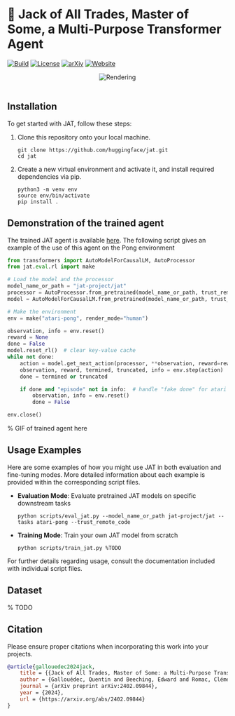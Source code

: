 # 🦂 Jack of All Trades, Master of Some, a Multi-Purpose Transformer Agent

[![Build](https://github.com/huggingface/jat/actions/workflows/test-ci.yml/badge.svg?branch=main)](https://github.com/huggingface/jat/actions/workflows/ci.yml?query=branch%3Amain)
[![License](https://img.shields.io/github/license/huggingface/jat.svg?color=blue)](https://github.com/huggingface/jat/blob/main/LICENSE)
[![arXiv](https://img.shields.io/badge/cs.AI-arXiv%3A2402.09844-B31B1B.svg)](https://arxiv.org/abs/2402.09844)
[![Website](https://img.shields.io/website/http/huggingface.co/jat-project.svg?down_color=red&down_message=offline&up_message=online)](https://huggingface.co/jat-project)

<p align="center">
  <picture>
    <img alt="Rendering" src="https://github.com/huggingface/gia/assets/45557362/5b4d4920-fafd-4cb8-90d1-ac4df3a97073" style="max-width: 100%;">
  </picture>
  <br/>
  <br/>
</p>


## Installation

To get started with JAT, follow these steps:

1. Clone this repository onto your local machine.
    ```
   git clone https://github.com/huggingface/jat.git
   cd jat
   ```
2. Create a new virtual environment and activate it, and install required dependencies via pip.
    ```
    python3 -m venv env
    source env/bin/activate
    pip install .
    ```


## Demonstration of the trained agent

The trained JAT agent is available [here](https://huggingface.co/jat-project/jat). The following script gives an example of the use of this agent on the Pong environment

```python
from transformers import AutoModelForCausalLM, AutoProcessor
from jat.eval.rl import make

# Load the model and the processor
model_name_or_path = "jat-project/jat"
processor = AutoProcessor.from_pretrained(model_name_or_path, trust_remote_code=True)
model = AutoModelForCausalLM.from_pretrained(model_name_or_path, trust_remote_code=True).to("cuda")

# Make the environment
env = make("atari-pong", render_mode="human")

observation, info = env.reset()
reward = None
done = False
model.reset_rl()  # clear key-value cache
while not done:
    action = model.get_next_action(processor, **observation, reward=reward, action_space=env.action_space)
    observation, reward, termined, truncated, info = env.step(action)
    done = termined or truncated

    if done and "episode" not in info:  # handle "fake done" for atari
        observation, info = env.reset()
        done = False

env.close()
```

% GIF of trained agent here


## Usage Examples
Here are some examples of how you might use JAT in both evaluation and fine-tuning modes. More detailed information about each example is provided within the corresponding script files.

* **Evaluation Mode**: Evaluate pretrained JAT models on specific downstream tasks
    ```
    python scripts/eval_jat.py --model_name_or_path jat-project/jat --tasks atari-pong --trust_remote_code
    ```
* **Training Mode**: Train your own JAT model from scratch
    ```
    python scripts/train_jat.py %TODO
    ```

For further details regarding usage, consult the documentation included with individual script files.


## Dataset

% TODO


## Citation

Please ensure proper citations when incorporating this work into your projects.

```bibtex
@article{gallouedec2024jack,
    title = {{Jack of All Trades, Master of Some: a Multi-Purpose Transformer Agent}},
    author = {Gallouédec, Quentin and Beeching, Edward and Romac, Clément and Dellandréa, Emmanuel},
    journal = {arXiv preprint arXiv:2402.09844},
    year = {2024},
    url = {https://arxiv.org/abs/2402.09844}
}
```
